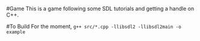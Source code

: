 #Game
This is a game following some SDL tutorials and getting a handle on C++.

#To Build
For the moment, `g++ src/*.cpp -llibsdl2 -llibsdl2main -o example`
